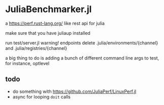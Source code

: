 # JuliaBenchmarker.jl

a https://perf.rust-lang.org/ like rest api for julia


make sure that you have juliaup installed 

run test/server.jl 
warning! endpoints delete .julia/environments/{channel} and .julia/registries/{channel}


a big thing to do is adding a bunch of different command line args to test, for instance, optlevel

## todo
* do something with https://github.com/JuliaPerf/LinuxPerf.jl
* async for looping `doit` calls
